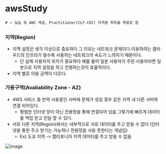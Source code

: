# awsStudy
```properties
# ⭐️ 실습 및 AWS 개념, Practitioner(CLF-C01) 자격증 취득을 목표로 함
```

### 지역(Region)
- 지역 설정은 생각 이상으로 중요하다 그 이유는 네트워크 문제이다.이용하려는 클라우드의 인프라가 멀수록 사용하는 네트워크의 속도가 느려지기 때문이다.
  - 단 실제 사용자의 위치가 중요하다 예를 들어 일본 사용자가 주된 사용자라면 일본으로 지역 설정을 하고 진행하는것이 효율적이다.
- 지역 별로 이용 금액이 다르다.

### 가용구역(Avaliability Zone - AZ)
- AWS 서비스 중 만약 사용중인 서버에 문제가 생길 경우 같은 지역 내 다른 서버와 연결 되어있다.
  - 평범한 인터넷 망이 아닌 전용망을 통해 연결되어 있음 그렇기에 빠르게 데이터를 백업 받고 전달 할 수 있다.
- 서로 다른 지역(Region)에서는 내부적으로 서로 데이터를 주고 받을 수 없다 (인터넷을 통한 주고 받기는 가능하나 전용망을 사용 못한다는 개념임)
  - Ex) 도쿄 지역 -> 캘리포니아 지역 데이터를 주고 받을 수 없음

![image](https://github.com/edel1212/awsStudy/assets/50935771/8583dd7f-6c1d-40a3-b872-c0a014557a53)

